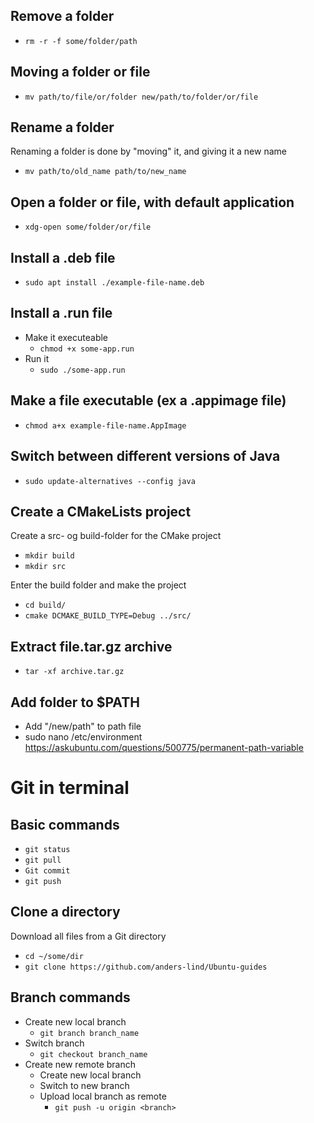 ## Remove a folder
- `rm -r -f some/folder/path`


## Moving a folder or file
- `mv path/to/file/or/folder new/path/to/folder/or/file` 


## Rename a folder
Renaming a folder is done by "moving" it, and giving it a new name
- `mv path/to/old_name path/to/new_name`


## Open a folder or file, with default application
- `xdg-open some/folder/or/file`


## Install a .deb file
- `sudo apt install ./example-file-name.deb`


## Install a .run file
- Make it executeable
  - `chmod +x some-app.run`
- Run it
  - `sudo ./some-app.run`


## Make a file executable (ex a .appimage file)
- `chmod a+x example-file-name.AppImage`


## Switch between different versions of Java
- `sudo update-alternatives --config java`


## Create a CMakeLists project
Create a src- og build-folder for the CMake project
- `mkdir build`
- `mkdir src`

Enter the build folder and make the project
- `cd build/`
- `cmake DCMAKE_BUILD_TYPE=Debug ../src/`


## Extract file.tar.gz archive
- `tar -xf archive.tar.gz`

## Add folder to $PATH
- Add "/new/path" to path file
- sudo nano /etc/environment
https://askubuntu.com/questions/500775/permanent-path-variable


# Git in terminal
## Basic commands
- `git status`
- `git pull`
- `Git commit`
- `git push`

## Clone a directory
Download all files from a Git directory
- `cd ~/some/dir`
- `git clone https://github.com/anders-lind/Ubuntu-guides`

## Branch commands
- Create new local branch
  - `git branch branch_name`
- Switch branch
  - `git checkout branch_name`
- Create new remote branch
  - Create new local branch
  - Switch to new branch
  - Upload local branch as remote
    - `git push -u origin <branch>`
